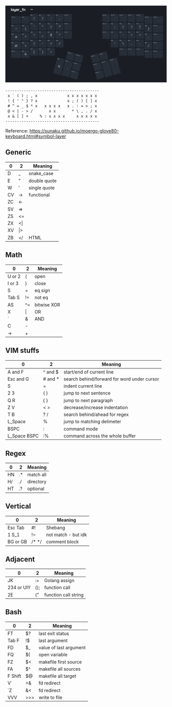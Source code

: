 ![](./symbol.png)

```
-----------------------------------------
 x ` ( ) ; , x             x x x x x x x
 ! { ' " } ? x             x ; ( ) [ ] x
 # ^ = _ $ * x   x x x x   x . : = > ; x
 @ < | - > /       x x       * \ , . / x
 x & [ ] +     % : x x x x     x x x x x
-----------------------------------------
```
Reference: https://sunaku.github.io/moergo-glove80-keyboard.html#symbol-layer

## Generic

| 0 | 2 | Meaning | 
| --- | --- | --- |
| D  | _ | snake_case |
| E |  " | double quote |
| W |  ' | single quote  |
| CV | -> | functional |
| ZC | <- ||
| SV | => ||
| ZS | <= ||
| ZX | <\| || 
| XV | \|> ||
| ZB | </ | HTML |

## Math

| 0 | 2 | Meaning | 
| --- | --- | --- |
| U or 2 | (  | open |
| I or 3 | )  | close |
| S  | = | eq sign | 
| Tab S | != | not eq |
| AS | ^= | bitwise XOR |
| X | \| | OR |
| ` | & | AND |
| C  | -  |  |
| → | + |  |
  
## VIM stuffs

| 0 | 2 | Meaning |
| --- | --- | --- | 
| A and F | ^ and $ | start/end of current line |
| Esc and G | # and * | search behind/forward for word under cursor |
| S | = | indent current line |
| 2 3 | ( ) | jump to next sentence |
| Q R | { } | jump to next paragraph |
| Z V | < > | decrease/increase indentation |
| T B | ? / | search behind/ahead for regex |
| L_Space | % | jump to matching delimeter |
| BSPC | : | command mode |
| L_Space BSPC | :% | command across the whole buffer |

## Regex

| 0 | 2 | Meaning |
| --- | --- | --- | 
| HN | .* | match all |
| H/ | ./ | directory |
| HT | .? | optional |

## Vertical

| 0 | 2 | Meaning |
| --- | --- | --- | 
| Esc Tab | #! | Shebang |
| 1 S_1 | !~ | not match - but idk |
| BG or GB | /* */ | comment block |

## Adjacent 

| 0 | 2 | Meaning |
| --- | --- | --- | 
| JK | := | Golang assign |
| 234 or UIY | (); | function call |
| 2E | (" | function call string |

## Bash

| 0 | 2 | Meaning |
| --- | --- | --- | 
| FT | $? | last exit status |
| Tab F | !$ | last argument |
| FD | $_ | value of last argument |
| FQ | ${ | open variable |
| FZ | $< | makefile first source |
| FA | $^ | makefile all sources |
| F Shift | $@ | makefile all target |
| V` | >& | fd redirect |
| `Z | &< | fd redirect |
| VVV | >>> | write to file |
